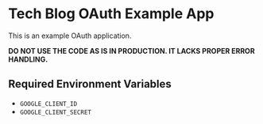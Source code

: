 # Tech Blog OAuth Example App

This is an example OAuth application.

**DO NOT USE THE CODE AS IS IN PRODUCTION. IT LACKS PROPER ERROR HANDLING.**

## Required Environment Variables

- `GOOGLE_CLIENT_ID`
- `GOOGLE_CLIENT_SECRET`
